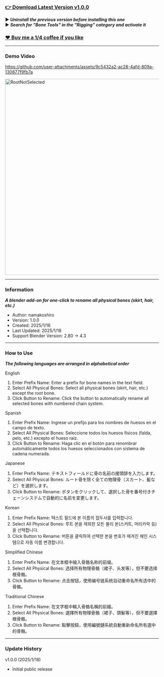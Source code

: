 ### [👉 Download Latest Version v1.0.0](https://github.com/namakoshiro/blender-bone-tools/releases/tag/v1.0.0)
**▶ *Uninstall the previous version before installing this one***  
**▶ *Search for "Bone Tools" in the "Rigging" category and activate it***  
### [❤️ Buy me a 1/4 coffee if you like](https://www.patreon.com/namakoshiro)

---

### Demo Video

https://github.com/user-attachments/assets/9c5432a2-ac28-4afd-809a-130877f9fb7a

<img width="640" alt="RootNotSelected" src="https://github.com/user-attachments/assets/99d795a6-d8b1-4ced-a603-886ee25a9b64" />

---

### Information

***A blender add-on for one-click to rename all physical bones (skirt, hair, etc.)***  

- Author: namakoshiro
- Version: 1.0.0
- Created: 2025/1/16
- Last Updated: 2025/1/18
- Support Blender Version: 2.80 → 4.3

---

### How to Use

***The following languages are arranged in alphabetical order***  

English
1. Enter Prefix Name: Enter a prefix for bone names in the text field.
2. Select All Physical Bones: Select all physical bones (skirt, hair, etc.) except the root bone.
3. Click Button to Rename: Click the button to automatically rename all selected bones with numbered chain system.

Spanish
1. Enter Prefix Name: Ingrese un prefijo para los nombres de huesos en el campo de texto.
2. Select All Physical Bones: Seleccione todos los huesos físicos (falda, pelo, etc.) excepto el hueso raíz.
3. Click Button to Rename: Haga clic en el botón para renombrar automáticamente todos los huesos seleccionados con sistema de cadena numerada.

Japanese
1. Enter Prefix Name: テキストフィールドに骨の名前の接頭辞を入力します。
2. Select All Physical Bones: ルート骨を除く全ての物理骨（スカート、髪など）を選択します。
3. Click Button to Rename: ボタンをクリックして、選択した骨を番号付きチェーンシステムで自動的に名前を変更します。

Korean
1. Enter Prefix Name: 텍스트 필드에 본 이름의 접두사를 입력합니다.
2. Select All Physical Bones: 루트 본을 제외한 모든 물리 본(스커트, 머리카락 등)을 선택합니다.
3. Click Button to Rename: 버튼을 클릭하여 선택한 본을 번호가 매겨진 체인 시스템으로 자동 이름 변경합니다.

Simplified Chinese
1. Enter Prefix Name: 在文本框中输入骨骼名称的前缀。
2. Select All Physical Bones: 选择所有物理骨骼（裙子、头发等），但不要选择根骨骼。
3. Click Button to Rename: 点击按钮，使用编号链系统自动重命名所有选中的骨骼。

Traditional Chinese
1. Enter Prefix Name: 在文字框中輸入骨骼名稱的前綴。
2. Select All Physical Bones: 選擇所有物理骨骼（裙子、頭髮等），但不要選擇根骨骼。
3. Click Button to Rename: 點擊按鈕，使用編號鏈系統自動重新命名所有選中的骨骼。

---

### Update History

v1.0.0 (2025/1/18)
- Initial public release
